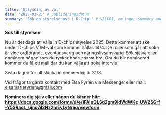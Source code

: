 ```yaml
---
title: 'Utlysning av val'
date: '2025-03-25' # publiceringsdatum 
summary: 'Sök en styrelsepost i D-Chip.' # VALFRI, om ingen summery anges så kommer brödtexten nedan användas istället
---
```


**Sök till styrelsen!**

Nu är det dags att välja in D-chips styrelse 2025. Detta kommer att ske under D-chips VTM-val som kommer hållas 14/4. De roller som går att söka är vice ordförande, eventansvarig och näringslivsansvarig. Sök själva eller nominera någon som du tycker hade passat bra. Om du blir nominerad kommer du få ett mail där du kan välja att boka intervju.

Sista dagen för att skicka in nominering är 31/3. 

Vid frågor ta gärna kontakt med Elsa Ryrlén via Messenger eller mail: elsamariaryrlen@gmail.com

**Nominera dig själv eller någon du känner här:\
https://docs.google.com/forms/d/e/1FAIpQLSd2gm9IdWdWKz_UW2SGrf-Y5SRaoL_ujno7d2Nz2mEyLyNreg/viewform**

